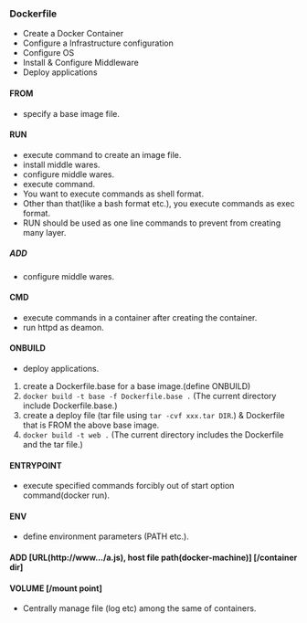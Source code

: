### Dockerfile
- Create a Docker Container
- Configure a Infrastructure configuration
- Configure OS
- Install & Configure Middleware
- Deploy applications


#### FROM
- specify a base image file.

#### RUN
- execute command to create an image file.
- install middle wares.
- configure middle wares.
- execute command.
- You want to execute commands as shell format.
- Other than that(like a bash format etc.), you execute commands as exec format.
- RUN should be used as one line commands to prevent from creating many layer.

##### ADD
- configure middle wares.


#### CMD
- execute commands in a container after creating the container.
- run httpd as deamon.

#### ONBUILD
- deploy applications.
1. create a Dockerfile.base for a base image.(define ONBUILD)
2. `docker build -t base -f Dockerfile.base .` (The current directory include Dockerfile.base.)
3. create a deploy file (tar file using `tar -cvf xxx.tar DIR`.) & Dockerfile that is FROM the above base image.
4. `docker build -t web .` (The current directory includes the Dockerfile and the tar file.)


#### ENTRYPOINT
- execute specified commands forcibly out of start option command(docker run).

#### ENV
- define environment parameters (PATH etc.).

#### ADD [URL(http://www.../a.js), host file path(docker-machine)] [/container dir]

#### VOLUME [/mount point]
- Centrally manage file (log etc) among the same of containers.

